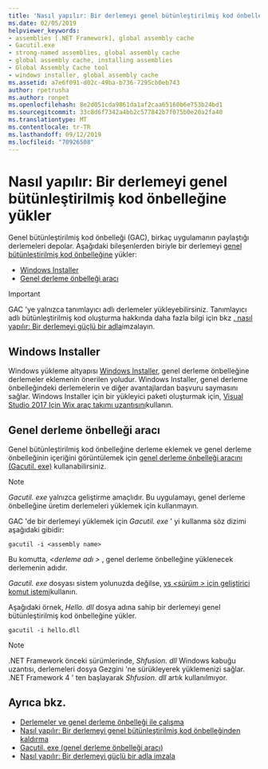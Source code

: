 ```yaml
---
title: 'Nasıl yapılır: Bir derlemeyi genel bütünleştirilmiş kod önbelleğine yükler'
ms.date: 02/05/2019
helpviewer_keywords:
- assemblies [.NET Framework], global assembly cache
- Gacutil.exe
- strong-named assemblies, global assembly cache
- global assembly cache, installing assemblies
- Global Assembly Cache tool
- windows installer, global assembly cache
ms.assetid: a7e6f091-d02c-49ba-b736-7295cb0eb743
author: rpetrusha
ms.author: ronpet
ms.openlocfilehash: 8e2d051cda9861da1af2caa65160b6e753b24bd1
ms.sourcegitcommit: 33c8d6f7342a4bb2c577842b7f075b0e20a2fa40
ms.translationtype: MT
ms.contentlocale: tr-TR
ms.lasthandoff: 09/12/2019
ms.locfileid: "70926508"
---
```

# <a name="how-to-install-an-assembly-into-the-global-assembly-cache"></a>Nasıl yapılır: Bir derlemeyi genel bütünleştirilmiş kod önbelleğine yükler

Genel bütünleştirilmiş kod önbelleği (GAC), birkaç uygulamanın paylaştığı derlemeleri depolar. Aşağıdaki bileşenlerden biriyle bir derlemeyi [genel bütünleştirilmiş kod önbelleğine](gac.md) yükler: 

- [Windows Installer](#windows-installer)
- [Genel derleme önbelleği aracı](#global-assembly-cache-tool)

> [!IMPORTANT]
> GAC 'ye yalnızca tanımlayıcı adlı derlemeler yükleyebilirsiniz. Tanımlayıcı adlı bütünleştirilmiş kod oluşturma hakkında daha fazla bilgi için bkz [. nasıl yapılır: Bir derlemeyi güçlü bir adla](how-to-sign-an-assembly-with-a-strong-name.md)imzalayın.

## <a name="windows-installer"></a>Windows Installer

Windows yükleme altyapısı [Windows Installer](/windows/desktop/Msi/installation-of-assemblies-to-the-global-assembly-cache), genel derleme önbelleğine derlemeler eklemenin önerilen yoludur. Windows Installer, genel derleme önbelleğindeki derlemelerin ve diğer avantajlardan başvuru saymasını sağlar. Windows Installer için bir yükleyici paketi oluşturmak için, [Visual Studio 2017 Için Wix araç takımı uzantısını](https://marketplace.visualstudio.com/items?itemName=RobMensching.WixToolsetVisualStudio2017Extension)kullanın.

## <a name="global-assembly-cache-tool"></a>Genel derleme önbelleği aracı

Genel bütünleştirilmiş kod önbelleğine derleme eklemek ve genel derleme önbelleğinin içeriğini görüntülemek için [genel derleme önbelleği aracını (Gacutil. exe)](../tools/gacutil-exe-gac-tool.md) kullanabilirsiniz.

   > [!NOTE]
   > *Gacutil. exe* yalnızca geliştirme amaçlıdır. Bu uygulamayı, genel derleme önbelleğine üretim derlemeleri yüklemek için kullanmayın.

GAC 'de bir derlemeyi yüklemek için *Gacutil. exe* ' yi kullanma söz dizimi aşağıdaki gibidir:

```console
gacutil -i <assembly name>
```

Bu komutta,  *\<derleme adı >* , genel derleme önbelleğine yüklenecek derlemenin adıdır.

*Gacutil. exe* dosyası sistem yolunuzda değilse, [vs  *\<sürüm >* için geliştirici komut istemi](../tools/developer-command-prompt-for-vs.md)kullanın.

Aşağıdaki örnek, *Hello. dll* dosya adına sahip bir derlemeyi genel bütünleştirilmiş kod önbelleğine yükler.

```console
gacutil -i hello.dll
```

> [!NOTE]
> .NET Framework önceki sürümlerinde, *Shfusion. dll* Windows kabuğu uzantısı, derlemeleri dosya Gezgini 'ne sürükleyerek yüklemenizi sağlar. .NET Framework 4 ' ten başlayarak *Shfusion. dll* artık kullanılmıyor.

## <a name="see-also"></a>Ayrıca bkz.

- [Derlemeler ve genel derleme önbelleği ile çalışma](working-with-assemblies-and-the-gac.md)
- [Nasıl yapılır: Bir derlemeyi genel bütünleştirilmiş kod önbelleğinden kaldırma](how-to-remove-an-assembly-from-the-gac.md)
- [Gacutil. exe (genel derleme önbelleği aracı)](../tools/gacutil-exe-gac-tool.md)
- [Nasıl yapılır: Bir derlemeyi güçlü bir adla imzala](how-to-sign-an-assembly-with-a-strong-name.md)
